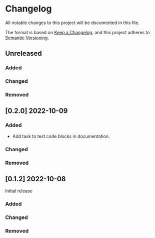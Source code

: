 # Changelog

All notable changes to this project will be documented in this file.

The format is based on [Keep a Changelog](https://keepachangelog.com/en/1.0.0/),
and this project adheres to [Semantic Versioning](https://semver.org/spec/v2.0.0.html).

## Unreleased

### Added

### Changed

### Removed


## [0.2.0] 2022-10-09

### Added

* Add task to test code blocks in documentation.

### Changed

### Removed


## [0.1.2] 2022-10-08

Initial release

### Added

### Changed

### Removed
